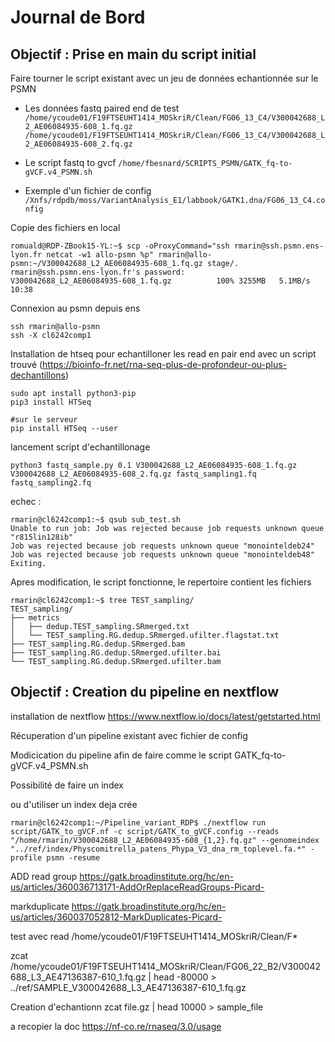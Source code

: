 # Journal de Bord



## Objectif : Prise en main du script initial
Faire tourner le script existant avec un jeu de données echantionnée sur le PSMN

- Les données fastq paired end de test 
`/home/ycoude01/F19FTSEUHT1414_MOSkriR/Clean/FG06_13_C4/V300042688_L2_AE06084935-608_1.fq.gz /home/ycoude01/F19FTSEUHT1414_MOSkriR/Clean/FG06_13_C4/V300042688_L2_AE06084935-608_2.fq.gz`

- Le script fastq to gvcf  `/home/fbesnard/SCRIPTS_PSMN/GATK_fq-to-gVCF.v4_PSMN.sh`
- Exemple d'un fichier de config ` /Xnfs/rdpdb/moss/VariantAnalysis_E1/labbook/GATK1.dna/FG06_13_C4.config`

Copie des fichiers en local 
```
romuald@RDP-ZBook15-YL:~$ scp -oProxyCommand="ssh rmarin@ssh.psmn.ens-lyon.fr netcat -w1 allo-psmn %p" rmarin@allo-psmn:~/V300042688_L2_AE06084935-608_1.fq.gz stage/.
rmarin@ssh.psmn.ens-lyon.fr's password: 
V300042688_L2_AE06084935-608_1.fq.gz          100% 3255MB   5.1MB/s   10:38 
```


Connexion au psmn depuis ens 
```
ssh rmarin@allo-psmn
ssh -X cl6242comp1
```

Installation de htseq pour echantilloner les read en pair end avec un script trouvé (https://bioinfo-fr.net/rna-seq-plus-de-profondeur-ou-plus-dechantillons)

```
sudo apt install python3-pip
pip3 install HTSeq

#sur le serveur 
pip install HTSeq --user
```

lancement script d'echantillonage 
```
python3 fastq_sample.py 0.1 V300042688_L2_AE06084935-608_1.fq.gz V300042688_L2_AE06084935-608_2.fq.gz fastq_sampling1.fq fastq_sampling2.fq
```
echec : 
```
rmarin@cl6242comp1:~$ qsub sub_test.sh
Unable to run job: Job was rejected because job requests unknown queue "r815lin128ib"
Job was rejected because job requests unknown queue "monointeldeb24"
Job was rejected because job requests unknown queue "monointeldeb48"
Exiting.

```

Apres modification, le script fonctionne, le repertoire contient les fichiers 

```
rmarin@cl6242comp1:~$ tree TEST_sampling/
TEST_sampling/
├── metrics
│   ├── dedup.TEST_sampling.SRmerged.txt
│   └── TEST_sampling.RG.dedup.SRmerged.ufilter.flagstat.txt
├── TEST_sampling.RG.dedup.SRmerged.bam
├── TEST_sampling.RG.dedup.SRmerged.ufilter.bai
└── TEST_sampling.RG.dedup.SRmerged.ufilter.bam
```

## Objectif : Creation du pipeline en nextflow

installation de nextflow 
https://www.nextflow.io/docs/latest/getstarted.html

Récuperation d'un pipeline existant avec fichier de config 

Modicication du pipeline afin de faire comme le script  GATK_fq-to-gVCF.v4_PSMN.sh

Possibilité de faire un index

ou d'utiliser un  index deja crée

`rmarin@cl6242comp1:~/Pipeline_variant_RDP$ ./nextflow run script/GATK_to_gVCF.nf -c script/GATK_to_gVCF.config --reads "/home/rmarin/V300042688_L2_AE06084935-608_{1,2}.fq.gz" --genomeindex "../ref/index/Physcomitrella_patens_Phypa_V3_dna_rm_toplevel.fa.*" -profile psmn -resume`


ADD read group 
https://gatk.broadinstitute.org/hc/en-us/articles/360036713171-AddOrReplaceReadGroups-Picard-

markduplicate 
https://gatk.broadinstitute.org/hc/en-us/articles/360037052812-MarkDuplicates-Picard-


test avec read /home/ycoude01/F19FTSEUHT1414_MOSkriR/Clean/F*

zcat /home/ycoude01/F19FTSEUHT1414_MOSkriR/Clean/FG06_22_B2/V300042688_L3_AE47136387-610_1.fq.gz | head -80000 > ../ref/SAMPLE_V300042688_L3_AE47136387-610_1.fq.gz


Creation d'echantionn 
zcat file.gz | head 10000 > sample_file 

a recopier la doc https://nf-co.re/rnaseq/3.0/usage